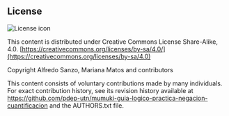 ## License
![License icon](https://licensebuttons.net/l/by-sa/3.0/88x31.png)

This content is distributed under Creative Commons License Share-Alike, 4.0. [https://creativecommons.org/licenses/by-sa/4.0/](https://creativecommons.org/licenses/by-sa/4.0)

Copyright Alfredo Sanzo, Mariana Matos and contributors

This content consists of voluntary contributions made by many
individuals. For exact contribution history, see its revision history
available at https://github.com/pdep-utn/mumuki-guia-logico-practica-negacion-cuantificacion and the AUTHORS.txt file.

